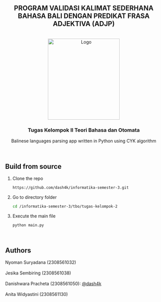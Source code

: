 <a name="readme-top"></a>

<div align="center">

## PROGRAM VALIDASI KALIMAT SEDERHANA BAHASA BALI DENGAN PREDIKAT FRASA ADJEKTIVA (ADJP)

</div>

<!-- PROJECT LOGO -->
</br>
<div align="center">
  <a href="https://www.unud.ac.id/">
    <img src="https://github.com/dash4k/tugas-akhir-alpro-1/assets/133938416/ff71757a-1b51-44b7-b14e-b53b061d9815" alt="Logo" width="230" height="259">
  </a>

<h3 align="center">Tugas Kelompok II Teori Bahasa dan Otomata</h3>

  <p align="center">
    Balinese languages parsing app written in Python using CYK algorithm
    </br>
  </p>
</div>
</br>

## Build from source

1. Clone the repo
   ```sh
   https://github.com/dash4k/informatika-semester-3.git
   ```
2. Go to directory folder
   ```sh
   cd /informatika-semester-3/tbo/tugas-kelompok-2
   ```
3. Execute the main file
   ```sh
   python main.py
   ```
</br>



<!--    CONTACT -->
## Authors


Nyoman Suryadana (2308561032)
</br></br>
Jesika Sembiring (2308561038)
</br></br>
Danishwara Pracheta (2308561050): [@dash4k](https://www.github.com/dash4k)
</br></br>
Anita Widyastini (2308561130)
</br>